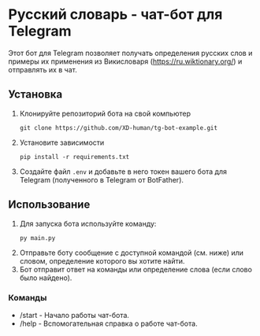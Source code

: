 # Русский словарь - чат-бот для Telegram
Этот бот для Telegram позволяет получать определения русских слов и примеры их применения
из Викисловаря (https://ru.wiktionary.org/) и отправлять их в чат.

## Установка
1. Клонируйте репозиторий бота на свой компьютер
    ```commandline
    git clone https://github.com/XD-human/tg-bot-example.git
    ```
2. Установите зависимости
    ```commandline
    pip install -r requirements.txt
    ```
3. Создайте файл `.env` и добавьте в него токен вашего бота для Telegram
   (полученного в Telegram от BotFather).

## Использование
1. Для запуска бота используйте команду:
    ```commandline
    py main.py
    ```
2. Отправьте боту сообщение с доступной командой (см. ниже) или словом, 
определение которого вы хотите найти.
3. Бот отправит ответ на команды или определение слова (если слово было найдено).

### Команды
- /start - Начало работы чат-бота.
- /help - Вспомогательная справка о работе чат-бота.
